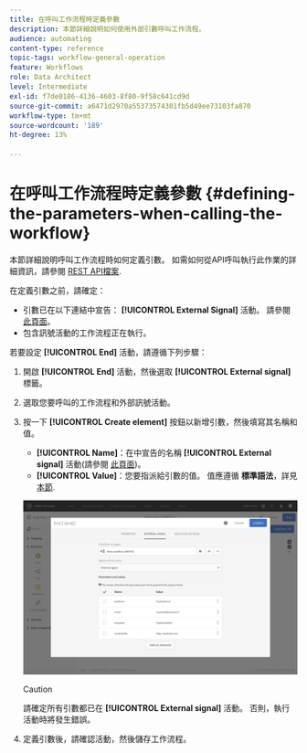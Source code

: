 ```yaml
---
title: 在呼叫工作流程時定義參數
description: 本節詳細說明如何使用外部引數呼叫工作流程。
audience: automating
content-type: reference
topic-tags: workflow-general-operation
feature: Workflows
role: Data Architect
level: Intermediate
exl-id: f7de0186-4136-4603-8f80-9f58c641cd9d
source-git-commit: a6471d2970a55373574301fb5d49ee73103fa870
workflow-type: tm+mt
source-wordcount: '189'
ht-degree: 13%

---
```


# 在呼叫工作流程時定義參數 {#defining-the-parameters-when-calling-the-workflow}

本節詳細說明呼叫工作流程時如何定義引數。 如需如何從API呼叫執行此作業的詳細資訊，請參閱 [REST API檔案](../../api/using/triggering-a-signal-activity.md).

在定義引數之前，請確定：

* 引數已在以下連結中宣告： **[!UICONTROL External Signal]** 活動。 請參閱[此頁面](../../automating/using/declaring-parameters-external-signal.md)。
* 包含訊號活動的工作流程正在執行。

若要設定 **[!UICONTROL End]** 活動，請遵循下列步驟：

1. 開啟 **[!UICONTROL End]** 活動，然後選取 **[!UICONTROL External signal]** 標籤。
1. 選取您要呼叫的工作流程和外部訊號活動。
1. 按一下 **[!UICONTROL Create element]** 按鈕以新增引數，然後填寫其名稱和值。

   * **[!UICONTROL Name]**：在中宣告的名稱 **[!UICONTROL External signal]** 活動(請參閱 [此頁面](../../automating/using/declaring-parameters-external-signal.md))。
   * **[!UICONTROL Value]**：您要指派給引數的值。 值應遵循 **標準語法**，詳見 [本節](../../automating/using/advanced-expression-editing.md#standard-syntax).

   ![](assets/extsignal_definingparameters_2.png)

   >[!CAUTION]
   >
   >請確定所有引數都已在 **[!UICONTROL External signal]** 活動。 否則，執行活動時將發生錯誤。

1. 定義引數後，請確認活動，然後儲存工作流程。
